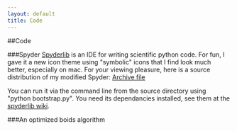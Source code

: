 ```yaml
---
layout: default
title: Code
---
```


##Code

###Spyder
[Spyderlib](http://code.google.com/p/spyderlib/) is an IDE for writing scientific python code. For fun, I gave it a new icon theme using "symbolic" icons that I find look much better, especially on mac. For your viewing pleasure, here is a source distribution of my modified Spyder:  [Archive file](https://dl.dropbox.com/u/6613592/spyder-2.2.0dev.tar.gz)

You can run it via the command line from the source directory using "python bootstrap.py". You need its dependancies installed, see them at the [spyderlib wiki](http://code.google.com/p/spyderlib/wiki/Installation).

###An optimized boids algorithm
